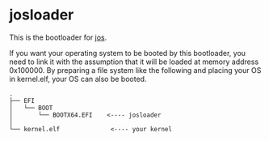 # josloader

This is the bootloader for [jos](https://github.com/ruth561/jos).

If you want your operating system to be booted by this bootloader, you need to link it with the assumption that it will be loaded at memory address 0x100000. By preparing a file system like the following and placing your OS in kernel.elf, your OS can also be booted.

```
.
├── EFI
│   └── BOOT
│       └── BOOTX64.EFI    <---- josloader
│
└── kernel.elf              <---- your kernel
```
